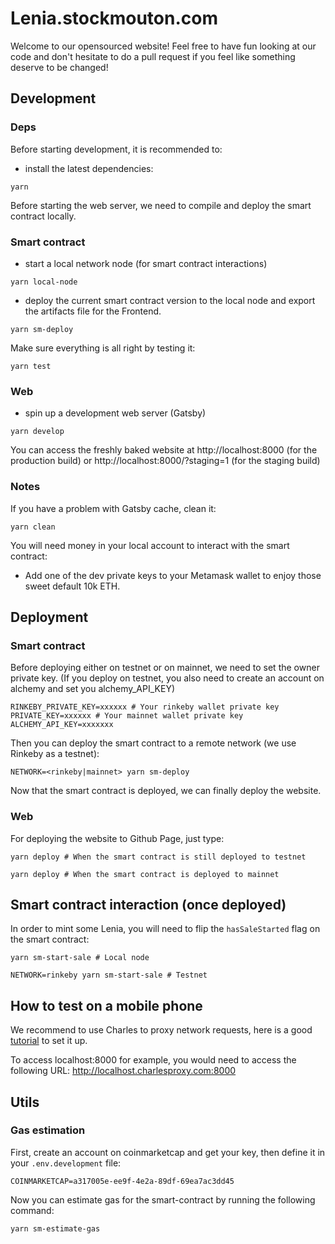 # Lenia.stockmouton.com

Welcome to our opensourced website! Feel free to have fun looking at our code and don't hesitate to do a pull request if you feel like something deserve to be changed!

## Development

### Deps
Before starting development, it is recommended to:
- install the latest dependencies:
```
yarn
```

Before starting the web server, we need to compile and deploy the smart contract locally.

### Smart contract
- start a local network node (for smart contract interactions)
```
yarn local-node
```

- deploy the current smart contract version to the local node and export the artifacts file for the Frontend.
```
yarn sm-deploy
```

Make sure everything is all right by testing it:
```
yarn test
```

### Web
- spin up a development web server (Gatsby)
```
yarn develop
```
You can access the freshly baked website at http://localhost:8000 (for the production build) or http://localhost:8000/?staging=1 (for the staging build)

### Notes
If you have a problem with Gatsby cache, clean it:
```
yarn clean
```

You will need money in your local account to interact with the smart contract:
- Add one of the dev private keys to your Metamask wallet to enjoy those sweet default 10k ETH.

## Deployment

### Smart contract
Before deploying either on testnet or on mainnet, we need to set the owner private key. (If you deploy on testnet, you also need to create an account on alchemy and set you alchemy_API_KEY)
```
RINKEBY_PRIVATE_KEY=xxxxxx # Your rinkeby wallet private key
PRIVATE_KEY=xxxxxx # Your mainnet wallet private key
ALCHEMY_API_KEY=xxxxxxx
```

Then you can deploy the smart contract to a remote network (we use Rinkeby as a testnet): 
```
NETWORK=<rinkeby|mainnet> yarn sm-deploy
```

Now that the smart contract is deployed, we can finally deploy the website.

### Web
For deploying the website to Github Page, just type:
```
yarn deploy # When the smart contract is still deployed to testnet

yarn deploy # When the smart contract is deployed to mainnet
```


## Smart contract interaction (once deployed)

In order to mint some Lenia, you will need to flip the `hasSaleStarted` flag on the smart contract:
```
yarn sm-start-sale # Local node

NETWORK=rinkeby yarn sm-start-sale # Testnet
```

## How to test on a mobile phone

We recommend to use Charles to proxy network requests, here is a good [tutorial](https://community.tealiumiq.com/t5/Tealium-for-Android/Setting-up-Charles-to-Proxy-your-Android-Device/ta-p/5121) to set it up.

To access localhost:8000 for example, you would need to access the following URL: http://localhost.charlesproxy.com:8000


## Utils
### Gas estimation
First, create an account on coinmarketcap and get your key, then define it in your `.env.development` file:
```
COINMARKETCAP=a317005e-ee9f-4e2a-89df-69ea7ac3dd45
```

Now you can estimate gas for the smart-contract by running the following command:
```
yarn sm-estimate-gas
```
